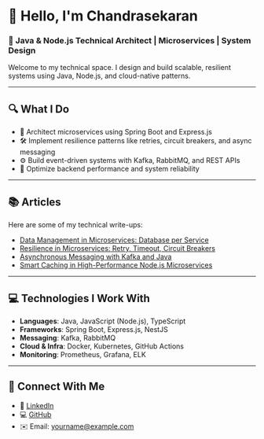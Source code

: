 # 👋 Hello, I'm Chandrasekaran

### 💼 Java & Node.js Technical Architect | Microservices | System Design

Welcome to my technical space. I design and build scalable, resilient systems using Java, Node.js, and cloud-native patterns.

---

## 🔍 What I Do

- 🔧 Architect microservices using Spring Boot and Express.js
- 🛠 Implement resilience patterns like retries, circuit breakers, and async messaging
- ⚙️ Build event-driven systems with Kafka, RabbitMQ, and REST APIs
- 🚀 Optimize backend performance and system reliability

---

## 📚 Articles

Here are some of my technical write-ups:

- [Data Management in Microservices: Database per Service](https://www.linkedin.com/...)
- [Resilience in Microservices: Retry, Timeout, Circuit Breakers](https://www.linkedin.com/...)
- [Asynchronous Messaging with Kafka and Java](https://www.linkedin.com/...)
- [Smart Caching in High-Performance Node.js Microservices](https://www.linkedin.com/...)

---

## 💻 Technologies I Work With

- **Languages**: Java, JavaScript (Node.js), TypeScript
- **Frameworks**: Spring Boot, Express.js, NestJS
- **Messaging**: Kafka, RabbitMQ
- **Cloud & Infra**: Docker, Kubernetes, GitHub Actions
- **Monitoring**: Prometheus, Grafana, ELK

---

## 🔗 Connect With Me

- 💼 [LinkedIn](https://www.linkedin.com/in/your-profile)
- 💻 [GitHub](https://github.com/yourusername)
- ✉️ Email: yourname@example.com

